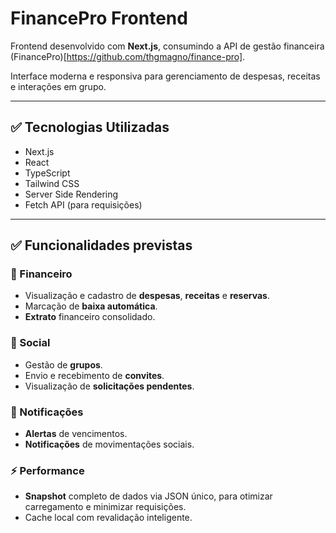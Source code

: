 # FinancePro Frontend

Frontend desenvolvido com **Next.js**, consumindo a API de gestão financeira (FinancePro)[https://github.com/thgmagno/finance-pro].

Interface moderna e responsiva para gerenciamento de despesas, receitas e interações em grupo.

---

## ✅ Tecnologias Utilizadas

- Next.js
- React
- TypeScript
- Tailwind CSS
- Server Side Rendering
- Fetch API (para requisições)

---

## ✅ Funcionalidades previstas

### 🏦 Financeiro
- Visualização e cadastro de **despesas**, **receitas** e **reservas**.
- Marcação de **baixa automática**.
- **Extrato** financeiro consolidado.

### 🤝 Social
- Gestão de **grupos**.
- Envio e recebimento de **convites**.
- Visualização de **solicitações pendentes**.

### 🔔 Notificações
- **Alertas** de vencimentos.
- **Notificações** de movimentações sociais.

### ⚡️ Performance
- **Snapshot** completo de dados via JSON único, para otimizar carregamento e minimizar requisições.
- Cache local com revalidação inteligente.
